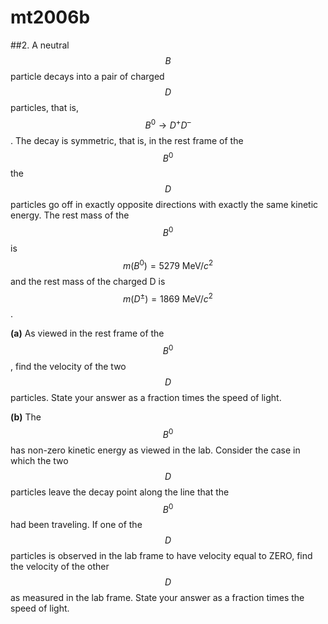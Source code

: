 # mt2006b

##2.
A neutral $$B$$ particle decays into a pair of charged $$D$$ particles, that is, $$B^0\to{D^+}{D^–}$$. The decay is symmetric, that is, in the rest frame of the $$B^0$$ the $$D$$ particles go off in exactly opposite directions with exactly the same kinetic energy. The rest mass of the $$B^0$$ is $$m(B^0)=5279\:\text{MeV}/c^2$$ and the rest mass of the charged D is $$m(D^\pm)=1869\:\text{MeV}/c^2$$.

**(a)** As viewed in the rest frame of the $$B^0$$, find the velocity of the two $$D$$ particles. State your answer as a fraction times the speed of light.

**(b)** The $$B^0$$ has non-zero kinetic energy as viewed in the lab. Consider the case in which the two $$D$$ particles leave the decay point along the line that the $$B^0$$ had been traveling. If one of the $$D$$ particles is observed in the lab frame to have velocity equal to ZERO, find the velocity of the other $$D$$ as measured in the lab frame. State your answer as a fraction times the speed of light.